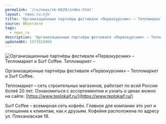 ```yaml
---
permalink: '/ru/news/vk-6629/index.html'
layout: 'news.ru.njk'
title: 'Организационные партнёры фестиваля «Первокурсник» – Тепломаркет и Surf Coffee'
source: ВКонтакте
tags:
  - news_ru
description: 'Организационные партнёры фестиваля «Первокурсник» – Тепломаркет и Surf Coffee'
updatedAt: 1573552860
---
```

![Организационные партнёры фестиваля «Первокурсник» – Тепломаркет и Surf Coffee. Тепломаркет –](https://sun9-35.userapi.com/impf/c857124/v857124253/46279/n2TO1-RYq_g.jpg?size=600x375&quality=96&proxy=1&sign=ee760544e7ce0c502aeff749650f7084&c_uniq_tag=iwSf3GU_BCwBRi3_hloa9VxD7toHWpacGQhyqrFyp9w&type=album)

Организационные партнёры фестиваля «Первокурсник» – Тепломаркет и Surf Coffee.

Тепломаркет – сеть строительных магазинов, работает по всей России болеё 20 лет. Ознакомиться с ассортиментом и узнать о ценах можно на сайте: [https://www.teplokaif.ru/](https://www.teplokaif.ru/)

Surf Coffee – всемирная сеть кофеён. Главное для компании это уют и отношение к клиентам, как к друзьям. Кофейня расположена по адресу ул. Плехановская 19.
